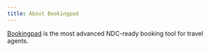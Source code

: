 ```yaml
---
title: About Bookingpad
---
```

[Bookingpad](https://bookingpad.net/) is the most advanced NDC-ready booking tool for travel agents.

